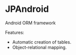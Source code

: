 JPAndroid
=========

Android ORM framework

Features:

* Automatic creation of tables.
* Object-relational mapping.
